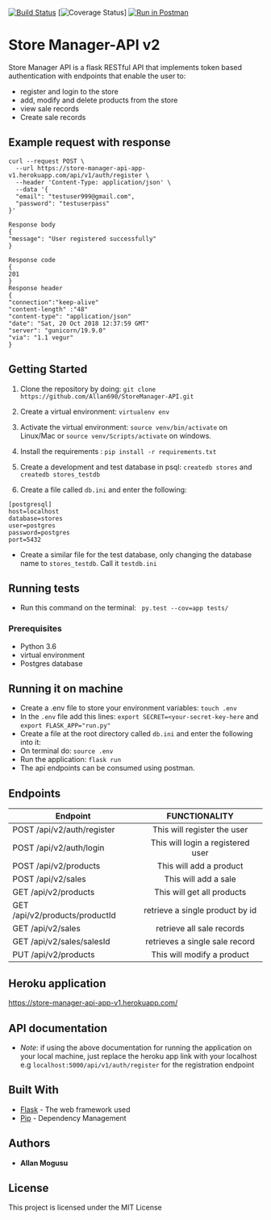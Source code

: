 [![Build Status](https://travis-ci.com/Allan690/StoreManager-V2.svg?branch=develop)](https://travis-ci.com/Allan690/StoreManager-V2)
[![Coverage Status](https://coveralls.io/repos/github/Allan690/StoreManager-V2/badge.svg?branch=develop)]
[![Run in Postman](https://run.pstmn.io/button.svg)](https://app.getpostman.com/run-collection/3b5f48196e4b3a68d97c)

# Store Manager-API v2
Store Manager API is a flask RESTful API that implements token based authentication with endpoints that enable the user
to:
- register and login to the store
- add, modify and delete products from the store
- view sale records 
- Create sale records

## Example request with response
```
curl --request POST \
  --url https://store-manager-api-app-v1.herokuapp.com/api/v1/auth/register \
  --header 'Content-Type: application/json' \
  --data '{
  "email": "testuser999@gmail.com",
  "password": "testuserpass"
}'

Response body
{
"message": "User registered successfully"
}

Response code 
{
201
}
Response header
{
"connection":"keep-alive"
"content-length" :"48"
"content-type": "application/json"
"date": "Sat, 20 Oct 2018 12:37:59 GMT"
"server": "gunicorn/19.9.0"
"via": "1.1 vegur"
}

```

## Getting Started

1) Clone the repository by doing: `git clone https://github.com/Allan690/StoreManager-API.git`

2) Create a virtual environment: `virtualenv env`

3) Activate the virtual environment: `source venv/bin/activate` on Linux/Mac  or `source venv/Scripts/activate` on windows.

4) Install the requirements : `pip install -r requirements.txt`

5) Create a development and test database in psql: `createdb stores` and `createdb stores_testdb`

6) Create a file called `db.ini` and enter the following:
```
[postgresql]
host=localhost
database=stores
user=postgres
password=postgres
port=5432
```
- Create a similar file for the test database, only changing the database name to `stores_testdb`. Call it `testdb.ini`

## Running tests
- Run this command on the terminal:  ` py.test --cov=app tests/`

### Prerequisites

-  Python 3.6
-  virtual environment
-  Postgres database

## Running it on machine
- Create a .env file to store your environment variables: `touch .env`
- In the `.env` file add this lines: `export SECRET=<your-secret-key-here` and `export FLASK_APP="run.py"`
- Create a file at the root directory called `db.ini` and enter the following into it:
- On terminal do: `source .env`
- Run the application: `flask run`
- The api endpoints can be consumed using postman.

## Endpoints
| Endpoint                                   | FUNCTIONALITY                      |
| ----------------------------------------   |:----------------------------------:|
| POST /api/v2/auth/register                 | This will register  the user       |
| POST /api/v2/auth/login                    | This will login a registered user  |
| POST  /api/v2/products                     | This will add a product            |
| POST  /api/v2/sales                        | This will add a sale               | 
| GET  /api/v2/products                      | This will get all products         |
| GET  /api/v2/products/productId            | retrieve a single product by id    |
| GET  /api/v2/sales                         | retrieve all sale records          |
| GET  /api/v2/sales/salesId                 | retrieves a single sale record     | 
| PUT  /api/v2/products                      | This will modify a product         | 


## Heroku application
https://store-manager-api-app-v1.herokuapp.com/

## API documentation
- *Note*: if using the above documentation for running the application on your local machine, just replace the heroku app
link with your localhost e.g `localhost:5000/api/v1/auth/register` for the registration endpoint

## Built With
* [Flask](http://flask.pocoo.org/) -  The web framework used
* [Pip](https://pypi.python.org/pypi/pip) -  Dependency Management

## Authors
* **Allan Mogusu** 

## License

This project is licensed under the MIT License

